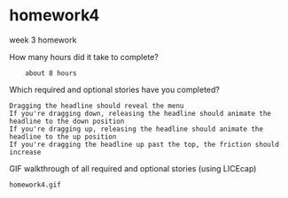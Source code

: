 homework4
=========

week 3 homework

How many hours did it take to complete?

    	about 8 hours 
Which required and optional stories have you completed?

    Dragging the headline should reveal the menu
    If you're dragging down, releasing the headline should animate the headline to the down position
    If you're dragging up, releasing the headline should animate the headline to the up position
    If you're dragging the headline up past the top, the friction should increase
GIF walkthrough of all required and optional stories (using LICEcap)

    homework4.gif


